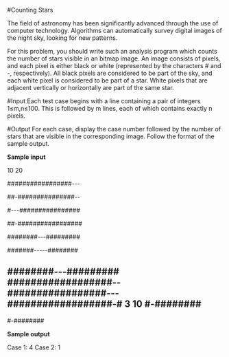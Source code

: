 #Counting Stars

The field of astronomy has been significantly advanced through the use of computer technology. Algorithms can automatically survey digital images of the night sky, looking for new patterns.

For this problem, you should write such an analysis program which counts the number of stars visible in an bitmap image. An image consists of pixels, and each pixel is either black or white (represented by the characters # and -, respectively). All black pixels are considered to be part of the sky, and each white pixel is considered to be part of a star. White pixels that are adjacent vertically or horizontally are part of the same star.

#Input
Each test case begins with a line containing a pair of integers 1≤m,n≤100. This is followed by m lines, each of which contains exactly n pixels.

#Output
For each case, display the case number followed by the number of stars that are visible in the corresponding image. Follow the format of the sample output.

<b>Sample input</b>

10 20

\#\#\#\#\#\#\#\#\#\#\#\#\#\#\#\#\#---

\#\#-\#\#\#\#\#\#\#\#\#\#\#\#\#\#\#--

\#---\#\#\#\#\#\#\#\#\#\#\#\#\#\#\#\#

\#\#-\#\#\#\#\#\#\#\#\#\#\#\#\#\#\#\#\#

\#\#\#\#\#\#\#\#---\#\#\#\#\#\#\#\#\#

\#\#\#\#\#\#\#-----\#\#\#\#\#\#\#\#

\#\#\#\#\#\#\#\#---\#\#\#\#\#\#\#\#\#
\#\#\#\#\#\#\#\#\#\#\#\#\#\#\#\#\#\#--
\#\#\#\#\#\#\#\#\#\#\#\#\#\#\#\#\#---
\#\#\#\#\#\#\#\#\#\#\#\#\#\#\#\#\#\#-\#
3 10
\#-\#\#\#\#\#\#\#\#
----------
\#-\#\#\#\#\#\#\#\#

<b>Sample output</b>

Case 1: 4
Case 2: 1
